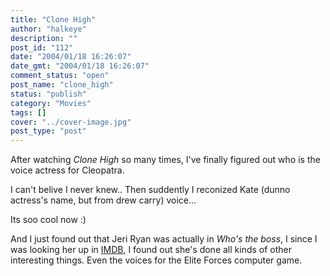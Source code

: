 ```yaml
---
title: "Clone High"
author: "halkeye"
description: ""
post_id: "112"
date: "2004/01/18 16:26:07"
date_gmt: "2004/01/18 16:26:07"
comment_status: "open"
post_name: "clone_high"
status: "publish"
category: "Movies"
tags: []
cover: "../cover-image.jpg"
post_type: "post"
---
```


After watching _Clone High_ so many times, I've finally figured out who is the voice actress for Cleopatra.

I can't belive I never knew.. Then suddently I reconized Kate (dunno actress's name, but from drew carry) voice...

Its soo cool now :)

And I just found out that Jeri Ryan was actually in _Who's the boss_, I since I was looking her up in [IMDB](http://www.imdb.com/), I found out she's done all kinds of other interesting things. Even the voices for the Elite Forces computer game.